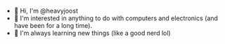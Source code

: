 - 👋 Hi, I'm @heavyjoost
- 👀 I'm interested in anything to do with computers and electronics (and have been for a long time).
- 🌱 I'm always learning new things (like a good nerd lol)

<!---
heavyjoost/heavyjoost is a ✨ special ✨ repository because its `README.md` (this file) appears on your GitHub profile.
You can click the Preview link to take a look at your changes.
--->
